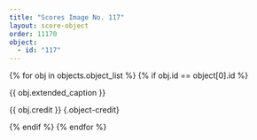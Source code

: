 ```yaml
---
title: "Scores Image No. 117"
layout: score-object
order: 11170
object:
  - id: "117"
---
```


{% for obj in objects.object_list %}
{% if obj.id == object[0].id %}

{{ obj.extended_caption }}

{{ obj.credit }} {.object-credit}

{% endif %}
{% endfor %}
